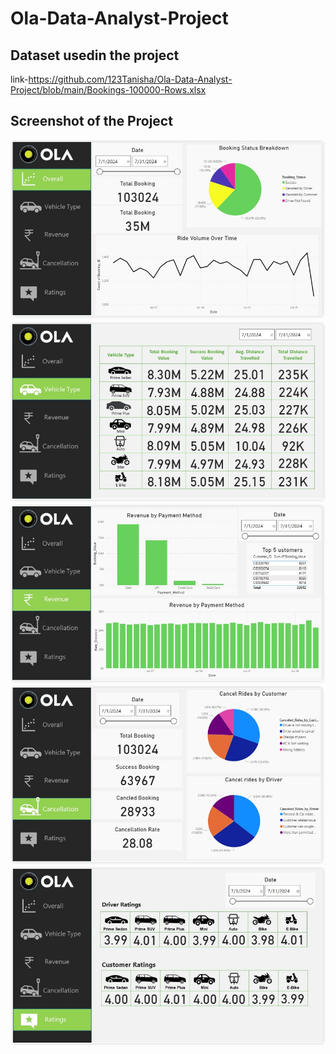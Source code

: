 # Ola-Data-Analyst-Project
## Dataset usedin the project
link-https://github.com/123Tanisha/Ola-Data-Analyst-Project/blob/main/Bookings-100000-Rows.xlsx
## Screenshot of the Project
<img src='https://github.com/123Tanisha/Ola-Data-Analyst-Project/blob/main/ola1.jpg'>
<img src='https://github.com/123Tanisha/Ola-Data-Analyst-Project/blob/main/ola2.jpg'>
<img src='https://github.com/123Tanisha/Ola-Data-Analyst-Project/blob/main/ola3.jpg'>
<img src='https://github.com/123Tanisha/Ola-Data-Analyst-Project/blob/main/ola4.jpg'>
<img src='https://github.com/123Tanisha/Ola-Data-Analyst-Project/blob/main/ola5.jpg'>
